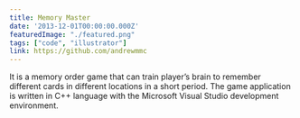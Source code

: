 ```yaml
---
title: Memory Master
date: '2013-12-01T00:00:00.000Z'
featuredImage: "./featured.png"
tags: ["code", "illustrator"]
link: https://github.com/andrewmmc
---
```


It is a memory order game that can train player’s brain to remember different cards in different locations in a short period. The game application is written in C++ language with the Microsoft Visual Studio development environment.
